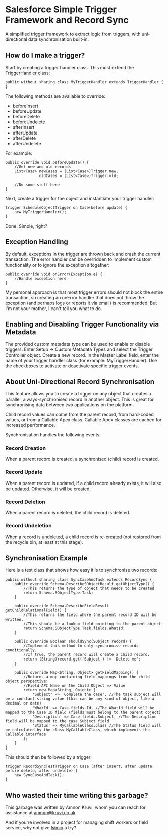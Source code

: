 # Salesforce Simple Trigger Framework and Record Sync

A simplified trigger framework to extract logic from triggers, with uni-directional data synchronisation built-in.

## How do I make a trigger?

Start by creating a trigger handler class. This must extend the TriggerHandler class:
```Apex
public without sharing class MyTriggerHandler extends TriggerHandler {
}
```

The following methods are available to override:
+ beforeInsert
+ beforeUpdate
+ beforeDelete
+ beforeUndelete
+ afterInsert
+ afterUpdate
+ afterDelete
+ afterUndelete

For example:
```Apex
public override void beforeUpdate() {
    //Get new and old records
    List<Case> newCases = (List<Case>)Trigger.new,
               oldCases = (List<Case>)Trigger.old;

    //Do some stuff here
}
```

Next, create a trigger for the object and instantiate your trigger handler:
```Apex
trigger ScheduleObjectTrigger on Case(before update) {
    new MyTriggerHandler();
}
```

Done. Simple, right?

## Exception Handling

By default, exceptions in the trigger are thrown back and crash the current transaction. The error handler can be overridden to implement custom functionality or to ignore the exception altogether:

```Apex
public override void onError(Exception e) {
    //Handle exception here
}
```

My personal approach is that most trigger errors should not block the entire transaction, so creating an onError handler that does not throw the exception (and perhaps logs or reports it via email) is recommended. But I'm not your mother, I can't tell you what to do.

## Enabling and Disabling Trigger Functionality via Metadata

The provided custom metadata type can be used to enable or disable triggers.
Enter Setup -> Custom Metadata Types and select the Trigger Controller object.
Create a new record. In the Master Label field, enter the name of your trigger handler class (for example: MyTriggerHandler).
Use the checkboxes to activate or deactivate specific trigger events.

## About Uni-Directional Record Synchronisation

This feature allows you to create a trigger on any object that creates a parallel, always-synchronised record in another object.
This is great for synchronising data between two applications on the platform.

Child record values can come from the parent record, from hard-coded values, or from a Callable Apex class. Callable Apex classes are cached for increased performance.

Synchronisation handles the following events:

### Record Creation
When a parent record is created, a synchronised (child) record is created.

### Record Update
When a parent record is updated, if a child record already exists, it will also be updated. Otherwise, it will be created.

### Record Deletion
When a parent record is deleted, the child record is deleted.

### Record Undeletion
When a record is undeleted, a child record is re-created (not restored from the recycle bin, at least at this stage).

## Synchronisation Example

Here is a test class that shows how easy it is to synchronise two records:
```Apex
public without sharing class SyncCaseAndTask extends RecordSync {
    public override Schema.DescribeSObjectResult getObjectType() {
        //This returns the type of object that needs to be created
        return Schema.SObjectType.Task;
    }

    public override Schema.DescribeFieldResult getChildRelationalField() {
        //This returns the field where the parent record ID will be written.
        //This should be a lookup field pointing to the parent object.
        return Schema.SObjectType.Task.fields.WhatId;
    }

    public override Boolean shouldSync(SObject record) {
        //Implement this method to only synchronise records conditionally.
        //If true, the parent record will create a child record.
        return (String)record.get('Subject') != 'Delete me';
    }

    public override Map<String, Object> getFieldMapping() {
        //Returns a map containing field mappings from the child object perspective:
        //Field API Name on the Child Object => Value
        return new Map<String, Object> {
            'Subject' => 'Complete the case', //The task subject will be a constant string value (this can be any kind of object, like a decimal or date)
            'WhatId' => Case.fields.Id, //The WhatId field will be mapped to the Case ID field (fields must belong to the parent object)
            'Description' => Case.fields.Subject, //The Description field will be mapped to the case Subject field
            'Status' => MyCallableClass.class //The Status field will be calculated by the class MyCallableClass, which implements the Callable interface
        };
    }
}
```

This should then be followed by a trigger:
```Apex
trigger RecordSyncTestTrigger on Case (after insert, after update, before delete, after undelete) {
    new SyncCaseAndTask();
}
```

## Who wasted their time writing this garbage?

This garbage was written by Amnon Kruvi, whom you can reach for assistance at amnon@kruvi.co.uk

And if you're involved in a project for managing shift workers or field service, why not give [Isimio](https://www.isimio.com) a try?
